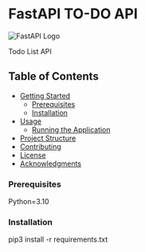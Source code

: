 # FastAPI TO-DO API

![FastAPI Logo](https://fastapi.tiangolo.com/img/logo-margin/logo-teal.png)

Todo List API

## Table of Contents

- [Getting Started](#getting-started)
  - [Prerequisites](#prerequisites)
  - [Installation](#installation)
- [Usage](#usage)
  - [Running the Application](#running-the-application)
- [Project Structure](#project-structure)
- [Contributing](#contributing)
- [License](#license)
- [Acknowledgments](#acknowledgments)


### Prerequisites

Python=3.10

### Installation

pip3 install -r requirements.txt

